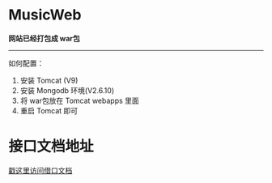 # MusicWeb


**网站已经打包成 war包**

------
如何配置：
1. 安装 Tomcat (V9)
2. 安装 Mongodb 环境(V2.6.10)
3. 将 war包放在 Tomcat webapps 里面
4. 重启 Tomcat 即可


# 接口文档地址

[戳这里访问借口文档](https://www.showdoc.cc/1704871)
